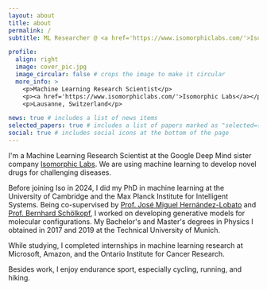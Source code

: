 ```yaml
---
layout: about
title: about
permalink: /
subtitle: ML Researcher @ <a href='https://www.isomorphiclabs.com/'>Isomorphic Labs</a> | PhD in ML from Cambridge | Previously at Microsoft, Amazon, MPI-IS, OICR

profile:
  align: right
  image: cover_pic.jpg
  image_circular: false # crops the image to make it circular
  more_info: >
    <p>Machine Learning Research Scientist</p>
    <p><a href='https://www.isomorphiclabs.com/'>Isomorphic Labs</a></p>
    <p>Lausanne, Switzerland</p>

news: true # includes a list of news items
selected_papers: true # includes a list of papers marked as "selected={true}"
social: true # includes social icons at the bottom of the page
---
```


I'm a Machine Learning Research Scientist at the Google Deep Mind sister company <a href='https://www.isomorphiclabs.com/'>Isomorphic Labs</a>. We are using machine learning to develop novel drugs for challenging diseases.

Before joining Iso in 2024, I did my PhD in machine learning at the University of Cambridge and the Max Planck Institute for Intelligent Systems.
Being co-supervised by <a href='https://jmhl.org/'>Prof. José Miguel Hernández-Lobato</a> and <a href='https://is.mpg.de/person/bs'>Prof. Bernhard Schölkopf</a>, I worked on developing generative models for molecular configurations.
My Bachelor's and Master's degrees in Physics I obtained in 2017 and 2019 at the Technical University of Munich.

While studying, I completed internships in machine learning research at Microsoft, Amazon, and the Ontario Institute for Cancer Research.

Besides work, I enjoy endurance sport, especially cycling, running, and hiking.
